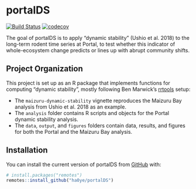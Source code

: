 
<!-- README.md is generated from README.Rmd. Please edit that file -->

# portalDS

[![Build
Status](https://travis-ci.org/ha0ye/portalDS.svg?branch=master)](https://travis-ci.org/ha0ye/portalDS)
[![codecov](https://codecov.io/gh/ha0ye/portalDS/branch/master/graph/badge.svg)](https://codecov.io/gh/ha0ye/portalDS)

The goal of portalDS is to apply “dynamic stability” (Ushio et al. 2018)
to the long-term rodent time series at Portal, to test whether this
indicator of whole-ecosystem change predicts or lines up with abrupt
community shifts.

## Project Organization

This project is set up as an R package that implements functions for
computing “dynamic stability”, mostly following Ben Marwick’s
[rrtools](https://github.com/benmarwick/rrtools) setup:

  - The `maizuru-dynamic-stability` vignette reproduces the Maizuru Bay
    analysis from Ushio et al. 2018 as an example.
  - The `analysis` folder contains R scripts and objects for the Portal
    dynamic stability analysis.
  - The `data`, `output`, and `figures` folders contain data, results,
    and figures for both the Portal and the Maizuru Bay analysis.

## Installation

You can install the current version of portalDS from
[GitHub](https://github.com/ha0ye/portalDS) with:

``` r
# install.packages("remotes")
remotes::install_github("ha0ye/portalDS")
```
